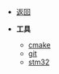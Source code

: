 * [返回](../README.md)

* **工具**
    * [cmake](./Tool_cmake.md)
    * [git](./Tool_git.md)
    * [stm32](./stm32.md)
